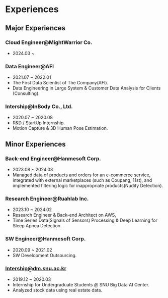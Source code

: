 # Experiences

## Major Experiences

### Cloud Engineer@MightWarrior Co.
- 2024.03 ~

### Data Engineer@AFI
- 2021.07 ~ 2022.01
- The First Data Scientist of The Company(AFI).
- Data Engineering in Large System & Customer Data Analysis for Clients (Consulting).

### Intership@InBody Co., Ltd.
- 2020.07 ~ 2020.08
- R&D / StartUp Internship.
- Motion Capture & 3D Human Pose Estimation.

## Minor Experiences

### Back-end Engineer@Hanmesoft Corp.
- 2023.08 ~ 2024.03
- Managed data of products and orders for an e-commerce service, integrated with external marketplaces (such as Coupang, 11st), and implemented filtering logic for inappropriate products(Nudity Detection).

### Research Engineer@Ruahlab Inc.
- 2023.10 ~ 2024.02
- Research Engineer & Back-end Architect on AWS,
- Time Series Data(Signals of Sensors) Processing & Deep Learning for Sleep Apnea Detection.

### SW Engineer@Hanmesoft Corp.
- 2020.09 ~ 2021.02
- SW Development Outsourcing.

### Intership@dm.snu.ac.kr
- 2019.12 ~ 2020.03
- Internship for Undergraduate Students @ SNU Big Data AI Center.
- Analyzed stock data using real estate data.
